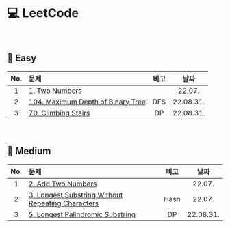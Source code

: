 # 💻 LeetCode
</br>

## 🏅 Easy </br>

|No.|문제|비고|날짜|
|:---:|:---|:---:|:---:|
|1|<a href="https://github.com/ryusuz/algorithm/blob/master/leetcode/Easy/TwoSum">1. Two Numbers</a>||22.07.|
|2|<a href="https://github.com/ryusuz/algorithm/blob/master/leetcode/Easy/MaximumDepthofBinaryTree">104. Maximum Depth of Binary Tree</a>|DFS|22.08.31.|
|3|<a href="https://github.com/ryusuz/algorithm/blob/master/leetcode/Easy/ClimbingStairs">70. Climbing Stairs</a>|DP|22.08.31.|

</br>

## 🏅 Medium </br>

|No.|문제|비고|날짜|
|:---:|:---|:---:|:---:|
|1|<a href="https://github.com/ryusuz/algorithm/blob/master/leetcode/Medium/AddTwoNumbers">2. Add Two Numbers</a>||22.07.|
|2|<a href="https://github.com/ryusuz/algorithm/tree/master/leetcode/Medium/LongestSubstringWithoutRepeatingCharacters">3. Longest Substring Without Repeating Characters</a>|Hash|22.07.|
|3|<a href="https://github.com/ryusuz/algorithm/blob/master/leetcode/Medium/LongestPalindromicSubstring">5. Longest Palindromic Substring</a>|DP|22.08.31.|




